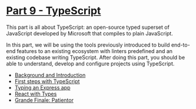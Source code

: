 # [Part 9 - TypeScript](https://fullstackopen.com/en/part9)

This part is all about TypeScript: an open-source typed superset of JavaScript developed by Microsoft that compiles to plain JavaScript.

In this part, we will be using the tools previously introduced to build end-to-end features to an existing ecosystem with linters predefined and an existing codebase writing TypeScript. After doing this part, you should be able to understand, develop and configure projects using TypeScript.

-   [Background and Introduction](https://fullstackopen.com/en/part9/background_and_introduction)
-   [First steps with TypeScript](https://fullstackopen.com/en/part9/first_steps_with_type_script)
-   [Typing an Express app](https://fullstackopen.com/en/part9/typing_an_express_app)
-   [React with Types](https://fullstackopen.com/en/part9/react_with_types)
-   [Grande Finale: Patientor](https://fullstackopen.com/en/part9/grande_finale_patientor)

